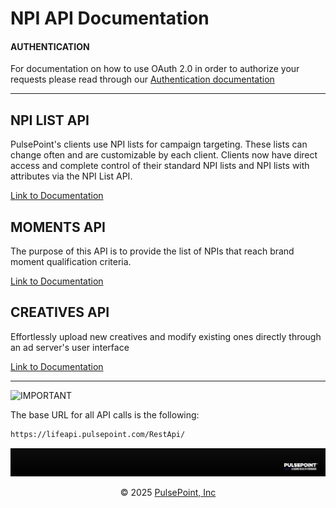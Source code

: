 # NPI API Documentation

#### AUTHENTICATION

For documentation on how to use OAuth 2.0 in order to authorize your requests please read through our [Authentication documentation](AUTH.md)

---

## NPI LIST API

PulsePoint's clients use NPI lists for campaign targeting. These lists can change often and are customizable by each client. Clients now have direct access and complete control of their standard NPI lists and NPI lists with attributes via the NPI List API.

[Link to Documentation](npi/README.md)

## MOMENTS API

The purpose of this API is to provide the list of NPIs that reach brand moment qualification criteria.

[Link to Documentation](moments/README.md)

## CREATIVES API

Effortlessly upload new creatives and modify existing ones directly through an ad server's user interface

[Link to Documentation](creatives/README.md)

---

![IMPORTANT](https://img.shields.io/badge/PLEASE_NOTE-661DE1?style=for-the-badge)

The base URL for all API calls is the following:

```txt
https://lifeapi.pulsepoint.com/RestApi/
```

<p align="center"><img src="https://raw.githubusercontent.com/pulsepointinc/npiapi_docs/main/misc/banner.png" /></p>
<p align="center">&copy; 2025  <a href="https://www.pulsepoint.com/" target="_blank">PulsePoint, Inc</a>
